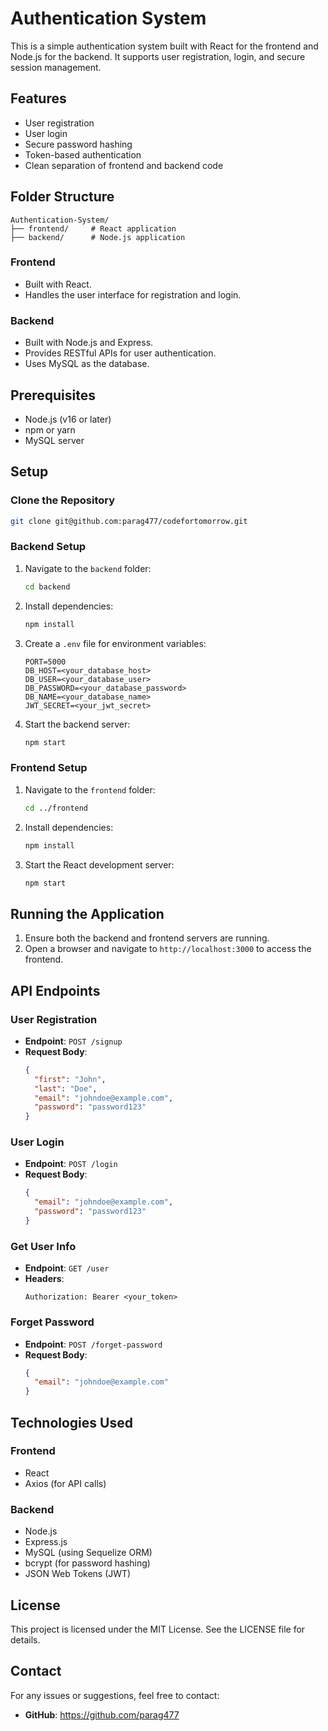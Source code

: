 # Authentication System

This is a simple authentication system built with React for the frontend and Node.js for the backend. It supports user registration, login, and secure session management.

## Features

- User registration
- User login
- Secure password hashing
- Token-based authentication
- Clean separation of frontend and backend code

## Folder Structure

```
Authentication-System/
├── frontend/     # React application
├── backend/      # Node.js application
```

### Frontend
- Built with React.
- Handles the user interface for registration and login.

### Backend
- Built with Node.js and Express.
- Provides RESTful APIs for user authentication.
- Uses MySQL as the database.

## Prerequisites

- Node.js (v16 or later)
- npm or yarn
- MySQL server

## Setup

### Clone the Repository
```bash
git clone git@github.com:parag477/codefortomorrow.git
```

### Backend Setup
1. Navigate to the `backend` folder:
    ```bash
    cd backend
    ```
2. Install dependencies:
    ```bash
    npm install
    ```
3. Create a `.env` file for environment variables:
    ```
    PORT=5000
    DB_HOST=<your_database_host>
    DB_USER=<your_database_user>
    DB_PASSWORD=<your_database_password>
    DB_NAME=<your_database_name>
    JWT_SECRET=<your_jwt_secret>
    ```
4. Start the backend server:
    ```bash
    npm start
    ```

### Frontend Setup
1. Navigate to the `frontend` folder:
    ```bash
    cd ../frontend
    ```
2. Install dependencies:
    ```bash
    npm install
    ```
3. Start the React development server:
    ```bash
    npm start
    ```

## Running the Application

1. Ensure both the backend and frontend servers are running.
2. Open a browser and navigate to `http://localhost:3000` to access the frontend.

## API Endpoints

### User Registration
- **Endpoint**: `POST /signup`
- **Request Body**:
  ```json
  {
    "first": "John",
    "last": "Doe",
    "email": "johndoe@example.com",
    "password": "password123"
  }
  ```

### User Login
- **Endpoint**: `POST /login`
- **Request Body**:
  ```json
  {
    "email": "johndoe@example.com",
    "password": "password123"
  }
  ```

### Get User Info
- **Endpoint**: `GET /user`
- **Headers**:
  ```
  Authorization: Bearer <your_token>
  ```

### Forget Password
- **Endpoint**: `POST /forget-password`
- **Request Body**:
  ```json
  {
    "email": "johndoe@example.com"
  }
  ```

## Technologies Used

### Frontend
- React
- Axios (for API calls)

### Backend
- Node.js
- Express.js
- MySQL (using Sequelize ORM)
- bcrypt (for password hashing)
- JSON Web Tokens (JWT)


## License

This project is licensed under the MIT License. See the LICENSE file for details.

## Contact

For any issues or suggestions, feel free to contact:
- **GitHub**: https://github.com/parag477

